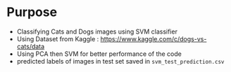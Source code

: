 # Purpose
- Classifying Cats and Dogs images using SVM classifier
- Using Dataset from Kaggle : https://www.kaggle.com/c/dogs-vs-cats/data
- Using PCA then SVM for better performance of the code
- predicted labels of images in test set saved in ```svm_test_prediction.csv```
